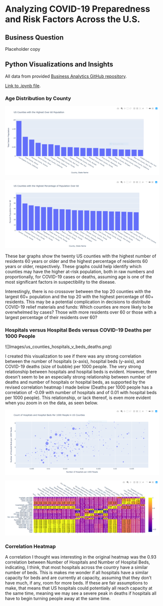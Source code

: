 # Analyzing COVID-19 Preparedness and Risk Factors Across the U.S.

## Business Question
Placeholder copy


## Python Visualizations and Insights
All data from provided [Business Analytics GitHub repository](https://github.com/jhu-business-analytics/covid-19-case-python-data-analysis "COVID-19 Case Python Data Analysis Respository").

[Link to .ipynb file](https://drive.google.com/file/d/1vVlLRpT2Fv4mGToSR4xMI9btd_sS1wGQ/view?usp=sharing "Bowerman_Python1.ipynb").

### Age Distribution by County
![](Images/us_counties_highest_over60.png)

![](Images/us_counties_highest_pct_over60.PNG)

These bar graphs show the twenty US counties with the highest number of residents 60 years or older and the highest percentage of residents 60 years or older, respectively. These graphs could help identify which counties may have the higher at-risk population, both in raw numbers and proportionally, for COVID-19 cases or deaths, assuming age is one of the most significant factors in suspectibility to the disease.

Interestingly, there is no crossover between the top 20 counties with the largest 60+ population and the top 20 with the highest percentage of 60+ residents. This may be a potential complication in decisions to distribute COVID-19 relief materials and funds: Which counties are more likely to be overwhelmed by cases? Those with more residents over 60 or those with a largest percentage of their residents over 60?

### Hospitals versus Hospital Beds versus COVID-19 Deaths per 1000 People
![]Images/us_counties_hospitals_v_beds_deaths.png)

I created this visualization to see if there was any strong correlation between the number of hospitals (x-axis), hospital beds (y-axis), and COVID-19 deaths (size of bubble) per 1000 people. The very strong relationship between hospitals and hospital beds is evident. However, there doesn't seem to be an especially strong relationship between number of deaths and number of hospitals or hospital beds, as supported by the revised correlation heatmap I made below (Deaths per 1000 people has a correlation of -0.09 with number of hospitals and of 0.01 with hospital beds per 1000 people). This relationship, or lack thereof, is even more evident when you zoom in on the data, as seen below.

![](Images/hospitals_v_beds_deaths_zoom.PNG)

![](Images/us_counties_corr_heatmap.png)

### Correlation Heatmap
A correlation I thought was interesting in the original heatmap was the 0.93 correlation between Number of Hospitals and Number of Hospital Beds, indicating, I think, that most hospitals across the country have a similar number of beds. This is makes me wonder if all hospitals have a similar capacity for beds and are currently at capacity, assuming that they don't have much, if any, room for more beds. If these are fair assumptions to make, that means that US hospitals could potentially all reach capacity at the same time, meaning we may see a severe peak in deaths if hospitals all have to begin turning people away at the same time.
